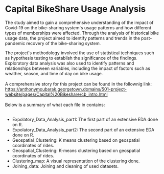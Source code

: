# Capital BikeShare Usage Analysis
The study aimed to gain a comprehensive understanding of the impact of Covid-19 on the bike-sharing system's usage patterns and how different types of memberships were affected. Through the analysis of historical bike usage data, the project aimed to identify patterns and trends in the post-pandemic recovery of the bike-sharing system.

The project's methodology involved the use of statistical techniques such as hypothesis testing to establish the significance of the findings. Exploratory data analysis was also used to identify patterns and relationships between variables, including the impact of factors such as weather, season, and time of day on bike usage.
<br><br>
A comprehensive story for this project can be found in the follownig link: https://anthonymoubarak.georgetown.domains/501-project-website/pages/Capital%20Bikeshare/cb_intro.html
<br><br>
Below is a summary of what each file in contains: <br><br>
 
* Expolatory_Data_Analysis_part1: The first part of an extensive EDA done on R. <br> 
* Expolatory_Data_Analysis_part2: The second part of an extensive EDA done on R. <br>
* Geospatial_Clustering: K means clustering based on geospatial coordinates of rides. <br>
* Geospatial_Clustering: K-means clustering based on geospatial coordinates of rides. <br>
* Clustering_map: A visual representation of the clustering done. <br>
* Joining_data: Joining and cleaning of used datasets. <br>

